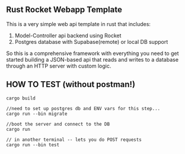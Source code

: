 ## Rust Rocket Webapp Template 


This is a very simple web api template in rust that includes:

1) Model-Controller api backend using Rocket 
2) Postgres database with Supabase(remote) or local DB support 


So this is a comprehensive framework with everything you need to get started building a JSON-based api that reads and writes to a database through an HTTP server with custom logic. 


## HOW TO TEST (without postman!)
```
cargo build

//need to set up postgres db and ENV vars for this step... 
cargo run --bin migrate 

//boot the server and connect to the DB 
cargo run

// in another terminal -- lets you do POST requests
cargo run --bin test
```

